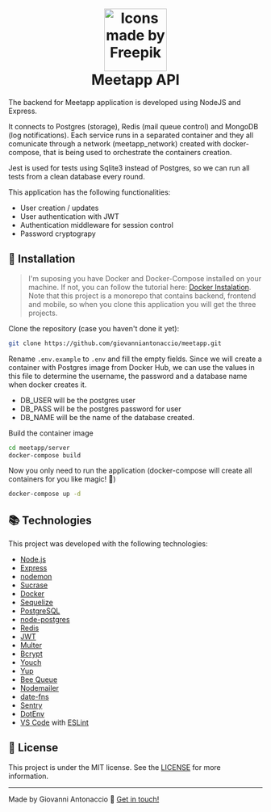 <h1 align="center">
    <img alt="Icons made by Freepik" src="https://image.flaticon.com/icons/svg/1122/1122550.svg" height="124" width="124">
    <br>
    Meetapp API
</h1>

The backend for Meetapp application is developed using NodeJS and Express.

It connects to Postgres (storage), Redis (mail queue control) and MongoDB (log notifications). Each service runs in a separated container and they all comunicate through a network (meetapp_network) created with docker-compose, that is being used to orchestrate the containers creation.

Jest is used for tests using Sqlite3 instead of Postgres, so we can run all tests from a clean database every round.

This application has the following functionalities:

- User creation / updates
- User authentication with JWT
- Authentication middleware for session control
- Password cryptograpy

## :rocket: Installation

> I'm suposing you have Docker and Docker-Compose installed on your machine. If not, you can follow the tutorial here: [Docker Instalation](https://docs.docker.com/install/).
> Note that this project is a monorepo that contains backend, frontend and mobile, so when you clone this application you will get the three projects.

Clone the repository (case you haven't done it yet):

```bash
git clone https://github.com/giovanniantonaccio/meetapp.git
```

Rename `.env.example` to `.env` and fill the empty fields. Since we will create a container with Postgres image from Docker Hub, we can use the values in this file to determine the username, the password and a database name when docker creates it.

- DB_USER will be the postgres user
- DB_PASS will be the postgres password for user
- DB_NAME will be the name of the database created.

Build the container image

```bash
cd meetapp/server
docker-compose build
```

Now you only need to run the application (docker-compose will create all containers for you like magic! :tada:)

```bash
docker-compose up -d
```

## :books: Technologies

This project was developed with the following technologies:

- [Node.js](https://nodejs.org/)
- [Express](https://expressjs.com/)
- [nodemon](https://nodemon.io/)
- [Sucrase](https://github.com/alangpierce/sucrase)
- [Docker](https://www.docker.com/docker-community)
- [Sequelize](http://docs.sequelizejs.com/)
- [PostgreSQL](https://www.postgresql.org/)
- [node-postgres](https://www.npmjs.com/package/pg)
- [Redis](https://redis.io/)
- [JWT](https://jwt.io/)
- [Multer](https://github.com/expressjs/multer)
- [Bcrypt](https://www.npmjs.com/package/bcrypt)
- [Youch](https://www.npmjs.com/package/youch)
- [Yup](https://www.npmjs.com/package/yup)
- [Bee Queue](https://www.npmjs.com/package/bcrypt)
- [Nodemailer](https://nodemailer.com/about/)
- [date-fns](https://date-fns.org/)
- [Sentry](https://sentry.io/)
- [DotEnv](https://www.npmjs.com/package/dotenv)
- [VS Code](https://code.visualstudio.com/) with [ESLint](https://marketplace.visualstudio.com/items?itemName=dbaeumer.vscode-eslint)

## :memo: License

This project is under the MIT license. See the [LICENSE](https://github.com/giovanniantonaccio/meetapp/blob/master/LICENSE) for more information.

---

Made by Giovanni Antonaccio :wave: [Get in touch!](https://www.linkedin.com/in/giovanniantonaccio/)
